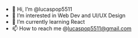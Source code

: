 - 👋 Hi, I’m @lucaspop5511
- 👀 I’m interested in Web Dev and UI/UX Design
- 🌱 I’m currently learning React
- 📫 How to reach me @lucaspop5511@gmail.com

<!--

                      ;
                      ;
                      ;  .;              
                      ;.;';              
                      ;'  ;             
                      ;  .;         
                      ;.;';            
                      ;'  ;           
                          ;          
                          ; 
